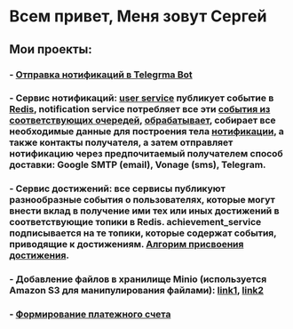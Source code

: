 # Всем привет, Меня зовут Сергей

## Мои проекты:
  ### - [Отправка нотификаций в Telegrma Bot](https://github.com/CorporationX/notification_service/tree/werewolf-master/src/main/java/faang/school/notificationservice/service/notification/telegram)
  ### - Сервис нотификаций: [user service](https://github.com/CorporationX/user_service/blob/werewolf-master/src/main/java/school/faang/user_service/publisher/AbstractEventPublisher.java) публикует событие в [Redis](https://github.com/CorporationX/user_service/blob/werewolf-master/src/main/java/school/faang/user_service/publisher/SkillOfferedEventPublisher.java), notification service потребляет все эти [события из соответствующих очередей](https://github.com/CorporationX/notification_service/blob/werewolf-master/src/main/java/faang/school/notificationservice/listener/SkillOfferListener.java), [обрабатывает](https://github.com/CorporationX/notification_service/blob/werewolf-master/src/main/java/faang/school/notificationservice/listener/AbstractEventListener.java), собирает все необходимые данные для построения тела [нотификации](https://github.com/CorporationX/notification_service/blob/werewolf-master/src/main/java/faang/school/notificationservice/message/SkillOfferMessageBuilder.java), а также контакты получателя, а затем отправляет нотификацию через предпочитаемый получателем способ доставки: Google SMTP (email), Vonage (sms), Telegram.
  ### - Сервиc достижений: все сервисы публикуют разнообразные события о пользователях, которые могут внести вклад в получение ими тех или иных достижений в соответствующие топики в Redis. achievement_service подписывается на те топики, которые содержат события, приводящие к достижениям. [Алгорим присвоения достижения](https://github.com/CorporationX/achievement_service/blob/werewolf-master/src/main/java/faang/school/achievement/handler/AbstractHandler.java).
  ### - Добавление файлов в хранилище Minio (используется Amazon S3 для манипулирования файлами): [link1](https://github.com/CorporationX/project_service/pull/217/files#diff-d9c6e60b7f8197d4324c636c02acb27acb0b1974ce09b99b5f0691c8c281ffff), [link2](https://github.com/CorporationX/project_service/pull/217/files#diff-9b2f9b7a3c5aaac5c54ce29fc3a332cc1285c368bd977e504531c0809cc7de5b)
  ### - [Формирование платежного счета](https://github.com/CorporationX/account_service/blob/werewolf-master/src/main/java/faang/school/accountservice/service/AccountService.java)    
<!---
### Visitor count
<img src="https://profile-counter.glitch.me/czar777/count.svg" />


<div>
    <img src="https://cultofthepartyparrot.com/parrots/hd/githubparrot.gif" width="30" height="30"/>
    <img src="https://cultofthepartyparrot.com/flags/hd/indiaparrot.gif" width="30" height="30"/>
    <img src="https://cultofthepartyparrot.com/parrots/asyncparrot.gif" width="36" height="30"/>
    <img src="https://cultofthepartyparrot.com/parrots/hd/exceptionallyfastparrot.gif" width="30" height="30"/>
    <img src="https://cultofthepartyparrot.com/parrots/hd/60fpsparrot.gif" width="30" height="30"/>
    <img src="https://cultofthepartyparrot.com/parrots/hd/jumpingparrot.gif" width="30" height="30"/>
    <img src="https://cultofthepartyparrot.com/parrots/hd/opensourceparrot.gif" width="30" height="30"/>
    <img src="https://cultofthepartyparrot.com/parrots/hd/dealwithitnowparrot.gif" width="30" height="30"/>
    <img src="https://cultofthepartyparrot.com/parrots/hd/hypnoparrotlight.gif" width="30" height="30"/>
    <img src="https://cultofthepartyparrot.com/parrots/databaseparrot.gif" width="30" height="30"/>
    <img src="https://cultofthepartyparrot.com/parrots/fixparrot.gif" width="36" height="30"/>
    <img src="https://cultofthepartyparrot.com/parrots/hd/laptop_parrot.gif" width="30" height="30"/>
    <img src="https://cultofthepartyparrot.com/parrots/hd/spinningparrot.gif" width="30" height="30"/>
    <img src="https://cultofthepartyparrot.com/parrots/hd/levitationparrot.gif" width="30" height="30"/>
    <img src="https://cultofthepartyparrot.com/parrots/hd/meldparrot.gif" width="30" height="30"/>
    <img src="https://cultofthepartyparrot.com/parrots/slomoparrot.gif" width="30" height="30"/>
    <img src="https://cultofthepartyparrot.com/parrots/hd/moonwalkingparrot.gif" width="30" height="30"/>
    <img src="https://cultofthepartyparrot.com/parrots/hd/stableparrot.gif" width="30" height="30"/>
    <img src="https://cultofthepartyparrot.com/parrots/hd/scienceparrot.gif" width="30" height="30"/>
    <img src="https://cultofthepartyparrot.com/parrots/hd/pirateparrot.gif" width="30" height="30"/>
    <img src="https://cultofthepartyparrot.com/parrots/hd/footballparrot.gif" width="30" height="30"/>
    <img src="https://cultofthepartyparrot.com/parrots/hd/illuminatiparrot.gif" width="30" height="30"/>
    <img src="https://cultofthepartyparrot.com/parrots/hd/hypnoparrotdark.gif" width="30" height="30"/>
    <img src="https://cultofthepartyparrot.com/parrots/hd/mustacheparrot.gif" width="30" height="30"/>
</div>
-->
